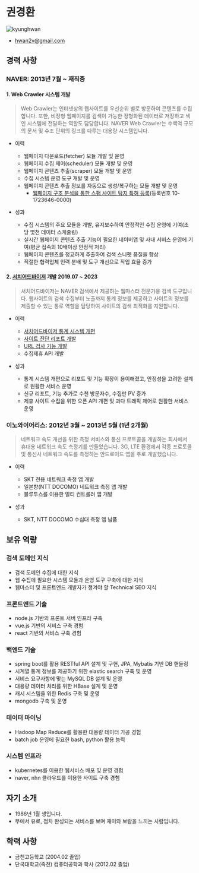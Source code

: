 # 권경환
![kyunghwan](https://user-images.githubusercontent.com/18346855/216135736-748f9b4f-73a9-4d6e-bfda-581d463fdf3e.jpg)
- hwan2v@gmail.com

## 경력 사항
### NAVER: 2013년 7월 ~ 재직중

#### 1. Web Crawler 시스템 개발
> Web Crawler는 인터넷상의 웹사이트를 우선순위 별로 방문하여 콘텐츠를 수집합니다. 또한, 비정형 웹페이지를 검색이 가능한 정형화된 데이터로 저장하고 색인 시스템에 전달하는 역할도 담당합니다. NAVER Web Crawler는 수백억 규모의 문서 및 수조 단위의 링크를 다루는 대용량 시스템입니다.

- 이력
  - 웹페이지 다운로드(fetcher) 모듈 개발 및 운영
  - 웹페이지 수집 제어(scheduler) 모듈 개발 및 운영
  - 웹페이지 콘텐츠 추출(scraper) 모듈 개발 및 운영
  - 수집 시스템 운영 도구 개발 및 운영
  - 웹페이지 콘텐츠 추출 정보를 자동으로 생성/복구하는 모듈 개발 및 운영
    - [웹페이지 구조 분석을 통한 스팸 사이트 탐지 특허 등록](https://patentscope.wipo.int/search/ko/detail.jsf?docId=KR196247125&_cid=P22-LDLZ0L-63525-1)(등록번호 10-1723646-0000)

- 성과
  - 수집 시스템의 주요 모듈을 개발, 유지보수하여 안정적인 수집 운영에 기여(초당 몇천 데이터 스케줄링)
  - 실시간 웹페이지 콘텐츠 추출 기능이 필요한 네이버앱 및 사내 서비스 운영에 기여(평균 접속의 10배이상 안정적 처리)
  - 웹페이지 콘텐츠를 정교하게 추출하여 검색 스니펫 품질을 향상
  - 적절한 협력업체 인력 분배 및 도구 개선으로 작업 효율 증가

#### 2. [서치어드바이저](https://searchadvisor.naver.com) 개발 2019.07 ~ 2023
> 서치어드바이저는 NAVER 검색에서 제공하는 웹마스터 전문가용 검색 도구입니다. 웹사이트의 검색 수집부터 노출까지 통계 정보를 제공하고 사이트의 정보를 제출할 수 있는 통로 역할을 담당하여 사이트의 검색 최적화를 지원합니다.

- 이력
  - [서치어드바이저 통계 시스템 개편](https://blog.naver.com/naver_webmaster/221685015336)
  - [사이트 진단 리포트 개발](https://blog.naver.com/naver_webmaster/222549901932)
  - [URL 검사 기능 개발](https://blog.naver.com/naver_webmaster/222910260124)
  - 수집제휴 API 개발

- 성과
  - 통계 시스템 개편으로 리포트 및 기능 확장이 용이해졌고, 안정성을 고려한 설계로 원활한 서비스 운영
  - 신규 리포트, 기능 추가로 수천 방문자수, 수집만 PV 증가
  - 제휴 사이트 수집을 위한 오픈 API 개편 및 과다 트래픽 제어로 원활한 서비스 운영


### 이노와이어리스: 2012년 3월 ~ 2013년 5월 (1년 2개월)
> 네트워크 속도 개선을 위한 측정 서비스와 통신 프로토콜을 개발하는 회사에서 휴대용 네트워크 속도 측정기를 만들었습니다.
3G, LTE 환경에서 각종 프로토콜 및 통신사 네트워크 속도를 측정하는 안드로이드 앱을 주로 개발했습니다.

- 이력
  - SKT 전용 네트워크 측정 앱 개발
  - 일본향(NTT DOCOMO) 네트워크 측정 앱 개발
  - 블루투스를 이용한 멀티 컨트롤러 앱 개발

- 성과
  - SKT, NTT DOCOMO 수십대 측정 앱 납품

## 보유 역량
### 검색 도메인 지식
- 검색 도메인 수집에 대한 지식
- 웹 수집에 필요한 시스템 모듈과 운영 도구 구축에 대한 지식
- 웹마스터 및 프론트엔드 개발자가 챙겨야 할 Technical SEO 지식

### 프론트엔드 기술
- node.js 기반의 프론트 서버 인프라 구축
- vue.js 기반의 서비스 구축 경험
- react 기반의 서비스 구축 경험

### 백엔드 기술
- spring boot를 활용 RESTful API 설계 및 구현, JPA, Mybatis 기반 DB 핸들링
- 시계열 통계 정보를 제공하기 위한 elastic search 구축 및 운영
- 서비스 요구사항에 맞는 MySQL DB 설계 및 운영
- 대용량 데이터 처리를 위한 HBase 설계 및 운영
- 캐시 시스템을 위한 Redis 구축 및 운영
- mongodb 구축 및 운영

### 데이터 마이닝
- Hadoop Map Reduce를 활용한 대용량 데이터 가공 경험
- batch job 운영에 필요한 bash, python 활용 능력

### 시스템 인프라
- kubernetes를 이용한 웹서비스 배포 및 운영 경험
- naver, nhn 클라우드를 이용한 사이트 구축 경험

## 자기 소개
- 1986년 1월 생입니다.
- 무에서 유로, 점차 완성되는 서비스를 보며 재미와 보람을 느끼는 사람입니다.

## 학력 사항
- 금천고등학교 (2004.02 졸업)
- 단국대학교(죽전) 컴퓨터공학과 학사 (2012.02 졸업)
